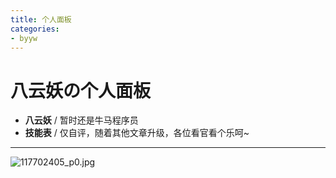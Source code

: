 ```yaml
---
title: 个人面板
categories:
- byyw
---
```


# 八云妖の个人面板

- **八云妖** / 暂时还是牛马程序员
- **技能表** / 仅自评，随着其他文章升级，各位看官看个乐呵~

---





![117702405_p0.jpg](https://byyw-oss1.oss-cn-hangzhou.aliyuncs.com/img/2024/06/04-6601d820867c4e70329e6376d2a6b87e-117702405_p0.jpg.webp)

